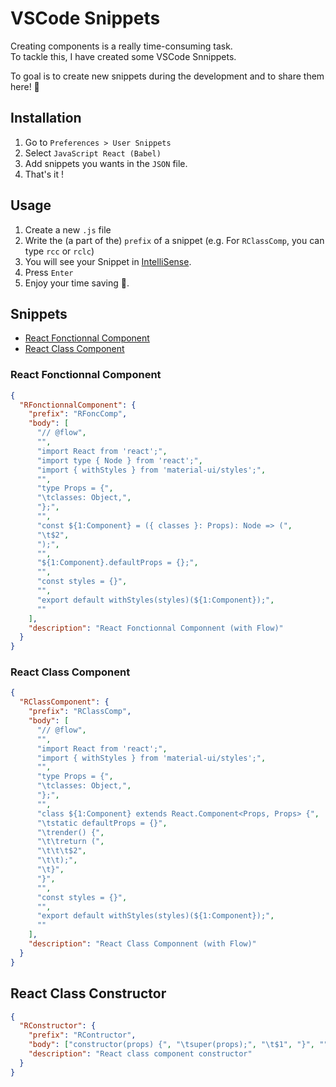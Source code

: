 # VSCode Snippets

Creating components is a really time-consuming task.<br>
To tackle this, I have created some VSCode Snnippets.

To goal is to create new snippets during the development and to share them here! 💪

## Installation

1. Go to `Preferences > User Snippets`
2. Select `JavaScript React (Babel)`
3. Add snippets you wants in the `JSON` file.
4. That's it !

## Usage

1. Create a new `.js` file
2. Write the (a part of the) `prefix` of a snippet (e.g. For `RClassComp`, you can type `rcc` or `rclc`)
3. You will see your Snippet in [IntelliSense](https://code.visualstudio.com/docs/editor/intellisense).
4. Press `Enter`
5. Enjoy your time saving 🤗.

## Snippets

* [React Fonctionnal Component](#react-fonctionnal-component)
* [React Class Component](#react-class-component)

### React Fonctionnal Component

```json
{
  "RFonctionnalComponent": {
    "prefix": "RFoncComp",
    "body": [
      "// @flow",
      "",
      "import React from 'react';",
      "import type { Node } from 'react';",
      "import { withStyles } from 'material-ui/styles';",
      "",
      "type Props = {",
      "\tclasses: Object,",
      "};",
      "",
      "const ${1:Component} = ({ classes }: Props): Node => (",
      "\t$2",
      ");",
      "",
      "${1:Component}.defaultProps = {};",
      "",
      "const styles = {}",
      "",
      "export default withStyles(styles)(${1:Component});",
      ""
    ],
    "description": "React Fonctionnal Componnent (with Flow)"
  }
}
```

### React Class Component

```json
{
  "RClassComponent": {
    "prefix": "RClassComp",
    "body": [
      "// @flow",
      "",
      "import React from 'react';",
      "import { withStyles } from 'material-ui/styles';",
      "",
      "type Props = {",
      "\tclasses: Object,",
      "};",
      "",
      "class ${1:Component} extends React.Component<Props, Props> {",
      "\tstatic defaultProps = {}",
      "\trender() {",
      "\t\treturn (",
      "\t\t\t$2",
      "\t\t);",
      "\t}",
      "}",
      "",
      "const styles = {}",
      "",
      "export default withStyles(styles)(${1:Component});",
      ""
    ],
    "description": "React Class Componnent (with Flow)"
  }
}
```

## React Class Constructor

```json
{
  "RConstructor": {
    "prefix": "RContructor",
    "body": ["constructor(props) {", "\tsuper(props);", "\t$1", "}", ""],
    "description": "React class component constructor"
  }
}
```
